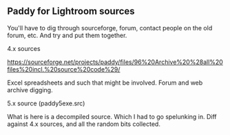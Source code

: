 ## Paddy for Lightroom sources

You'll have to dig through sourceforge, forum, contact people on the old forum, etc. And try and put them together.

4.x sources

https://sourceforge.net/projects/paddy/files/96%20Archive%20%28all%20files%20incl.%20source%20code%29/

Excel spreadsheets and such that might be involved. Forum and web archive digging.

5.x source (paddy5exe.src)

What is here is a decompiled source. Which I had to go spelunking in. Diff against 4.x sources, and all the random bits collected.

